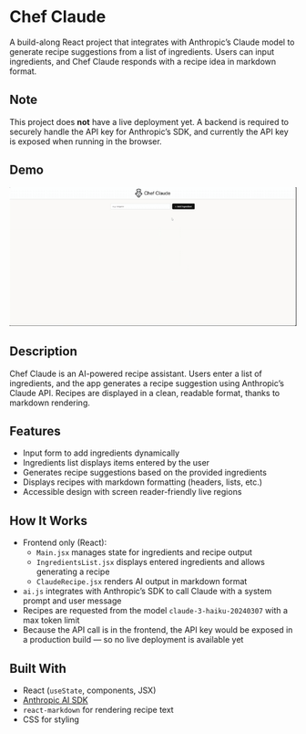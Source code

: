 # Chef Claude

A  build-along React project that integrates with Anthropic’s Claude model to generate recipe suggestions from a list of ingredients. Users can input ingredients, and Chef Claude responds with a recipe idea in markdown format.

## Note
This project does **not** have a live deployment yet. A backend is required to securely handle the API key for Anthropic’s SDK, and currently the API key is exposed when running in the browser.

## Demo
![App Demo](./chef-claude.gif)

## Description
Chef Claude is an AI-powered recipe assistant. Users enter a list of ingredients, and the app generates a recipe suggestion using Anthropic’s Claude API. Recipes are displayed in a clean, readable format, thanks to markdown rendering.

## Features
- Input form to add ingredients dynamically  
- Ingredients list displays items entered by the user  
- Generates recipe suggestions based on the provided ingredients  
- Displays recipes with markdown formatting (headers, lists, etc.)  
- Accessible design with screen reader-friendly live regions  

## How It Works
- Frontend only (React):  
  - `Main.jsx` manages state for ingredients and recipe output  
  - `IngredientsList.jsx` displays entered ingredients and allows generating a recipe  
  - `ClaudeRecipe.jsx` renders AI output in markdown format  
- `ai.js` integrates with Anthropic’s SDK to call Claude with a system prompt and user message  
- Recipes are requested from the model `claude-3-haiku-20240307` with a max token limit  
- Because the API call is in the frontend, the API key would be exposed in a production build — so no live deployment is available yet  

## Built With
- React (`useState`, components, JSX)  
- [Anthropic AI SDK](https://www.npmjs.com/package/@anthropic-ai/sdk)  
- `react-markdown` for rendering recipe text  
- CSS for styling  
